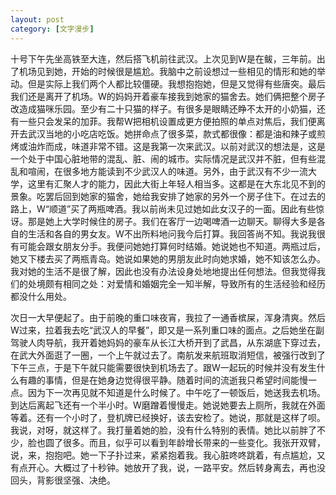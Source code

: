 ```yaml
---
layout: post
category: [文字漫步]
---
```


十号下午先坐高铁至大连，然后搭飞机前往武汉。上次见到W是在鲅，三年前。出了机场见到她，开始的时候很是尴尬。我脑中之前设想过一些相见的情形和她的举动。但是实际上我们两个人都比较僵硬。我想抱抱她，但是又觉得有些唐突。最后我们还是离开了机场。W的妈妈开着豪车接我到她家的猫舍去。她们俩把整个房子改造成猫咪乐园。至少有二十只猫的样子。有很多是眼睛还睁不太开的小奶猫，还有一些只会发呆的加菲。我帮W把相机设置成更方便拍照的单点对焦后，我们便离开去武汉当地的小吃店吃饭。她拼命点了很多菜，款式都很像：都是油和辣子或煎烤或油炸而成，味道非常不错。这是我第一次来武汉。以前对武汉的想法是，这是一个处于中国心脏地带的混乱、脏、闹的城市。实际情况是武汉并不脏，但有些混乱和喧闹，在很多地方能读到不少武汉人的味道。另外，由于武汉有不少一流大学，这里有汇聚人才的能力，因此大街上年轻人相当多。这都是在大东北见不到的景象。吃罢后回到她家的猫舍，她给我安排了她家的另外一个房子住下。在过去的路上，W“顺道”买了两瓶啤酒。我以前尚未见过她如此女汉子的一面。因此有些惊讶。那是她上大学时候住的房子。我们在客厅一边喝啤酒一边聊天。聊得大多是各自的生活和各自的男女友。W不出所料地问我今后打算。我回答尚不知。我说我很有可能会跟女朋友分手。我便问她她打算何时结婚。她说她也不知道。两瓶过后，她又下楼去买了两瓶青岛。她说如果她的男朋友此时向她求婚，她不知该怎么办。我对她的生活不是很了解，因此也没有办法设身处地地提出任何想法。但我觉得我们的处境颇有相同之处：对爱情和婚姻完全一知半解，导致所有的生活经验和经历都没什么用处。

次日一大早便起了。由于前晚的重口味夜宵，我拉了一通香槟屎，浑身清爽。然后W过来，拉着我去吃“武汉人的早餐”，即又是一系列重口味的面点。之后她坐在副驾驶人肉导航，我开着她妈妈的豪车从长江大桥开到了武昌，从东湖底下穿过去，在武大外面逛了一圈，一个上午就过去了。南航发来航班取消短信，被强行改到了下午三点，于是下午就只能需要很快到机场去了。跟W一起玩的时候并没有发生什么有趣的事情，但是在她身边觉得很平静。随着时间的流逝我只希望时间能慢一点。因为下一次再见就不知道是什么时候了。中午吃了一顿饭后，她送我去机场。到达后离起飞还有一个半小时。W磨蹭着慢慢走。她说她要去上厕所，我就在外面等着。还有一个小时了，登机牌已经换好，该去安检了。她说，那就是这样了呗。我说，对呀，就这样了。我打量着她的脸，没有什么特别的表情。她比以前胖了不少，脸也圆了很多。而且，似乎可以看到年龄增长带来的一些变化。我张开双臂，说，来，抱抱吧。她一下子扑过来，紧紧抱着我。我心脏咚咚跳着，有点尴尬，又有点开心。大概过了十秒钟。她放开了我，说，一路平安。然后转身离去，再也没回头，背影很坚强、决绝。

<!-- 但一直抱着她。我闻着她的头发，有一种玉兰花的香味。我说，你该不是哭了吧。然后她抬起脸，眼泪扑簌着。然后我又一次抱紧她。 -->

<!--我想我是喜欢W的。这种喜欢早已不是普普通通的喜欢，而是混合了青梅竹马的友情、失而复得后的感激、长大后的爱情、道德限制的禁欲、时光飞逝的急迫、无可奈何的无力。人的感情很少是纯粹的，而人又无法通过行动来改变感情的构成，因此便在时间的流逝中暗自神伤或者烦恼。如果真的存在一家“浪矢杂货店”，我会把我的烦恼通通用笔写在纸上倾诉给这个老头，然后忘掉。-->
